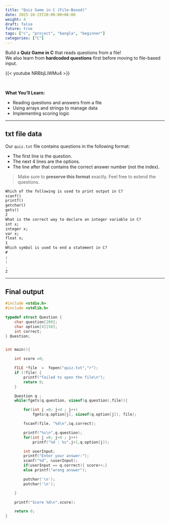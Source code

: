 ```yaml
---
title: "Quiz Game in C (File-Based)"
date: 2025-10-15T20:00:00+06:00
weight: 4
draft: false
future: true
tags: ["c", "project", "bangla", "beginner"]
categories: ["C"]
---
```


Build a **Quiz Game in C** that reads questions from a file!  
We also learn from **hardcoded questions** first before moving to file-based input.

{{< youtube NRBbjLiWMu4 >}}

<br>

**What You’ll Learn:**

- Reading questions and answers from a file
- Using arrays and strings to manage data
- Implementing scoring logic

---

## txt file data

Our `quiz.txt` file contains questions in the following format:

- The first line is the question.
- The next 4 lines are the options.
- The line after that contains the correct answer number (not the index).

> Make sure to **preserve this format** exactly. Feel free to extend the questions.

```txt
Which of the following is used to print output in C?
scanf()
printf()
getchar()
gets()
2
What is the correct way to declare an integer variable in C?
int x;
integer x;
var x;
float x;
1
Which symbol is used to end a statement in C?
#
;
:
.
2
```

---

## Final output

```c
#include <stdio.h>
#include <stdlib.h>

typedef struct Question {
    char question[200];
    char option[4][50];
    int correct;
} Question;


int main(){

    int score =0;

    FILE *file  =  fopen("quiz.txt","r");
    if (!file) {
        printf("failed to open the file\n");
        return 0;
    }

    Question q ;
    while(fgets(q.question, sizeof(q.question),file)){

        for(int j =0; j<4 ; j++)
            fgets(q.option[j], sizeof(q.option[j]), file);

        fscanf(file, "%d\n",&q.correct);

        printf("%s\n",q.question);
        for(int j =0; j<4 ; j++)
            printf("%d : %s",j+1,q.option[j]);

        int userInput;
        printf("Enter your answer:");
        scanf("%d", &userInput);
        if(userInput == q.correct){ score++;}
        else printf("wrong answer");

        putchar('\n');
        putchar('\n');

    }

    printf("Score %d\n",score);

    return 0;
}
```
